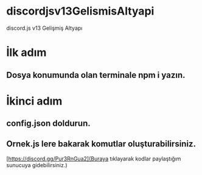 # discordjsv13GelismisAltyapi
discord.js v13 Gelişmiş Altyapı

# İlk adım
## Dosya konumunda olan terminale npm i yazın.
# İkinci adım
## config.json doldurun.

## Ornek.js lere bakarak komutlar oluşturabilirsiniz.

[https://discord.gg/Pur3RnGua2](Buraya tıklayarak kodlar paylaştığım sunucuya gidebilirsiniz.)
